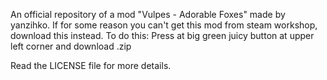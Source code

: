 An official repository of a mod "Vulpes - Adorable Foxes" made by yanzihko. If for some reason you can't get this mod from steam workshop, download this instead. To do this: Press at big green juicy button at upper left corner and download .zip

Read the LICENSE file for more details.
